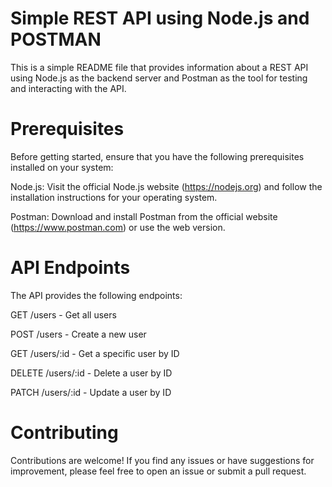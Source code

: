 # Simple REST API using Node.js and POSTMAN

This is a simple README file that provides information about  a REST API using Node.js
as the backend server and Postman as the tool for testing and interacting with the API.

#  Prerequisites
Before getting started, ensure that you have the following prerequisites installed on your system:

Node.js: Visit the official Node.js website (https://nodejs.org) and follow the installation instructions for your operating system.

Postman: Download and install Postman from the official website (https://www.postman.com) or use the web version.


#  API Endpoints
The API provides the following endpoints:

GET /users - Get all users

POST /users - Create a new user

GET /users/:id - Get a specific user by ID

DELETE /users/:id - Delete a user by ID

PATCH /users/:id - Update a user by ID


# Contributing
Contributions are welcome! If you find any issues or have suggestions for improvement,
please feel free to open an issue or submit a pull request.
